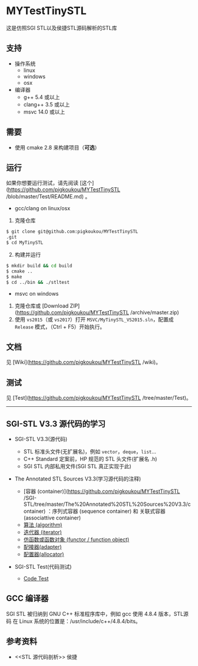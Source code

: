 # MYTestTinySTL
这是仿照SGI STL以及侯捷STL源码解析的STL库

## 支持

* 操作系统
  * linux
  * windows
  * osx
* 编译器
  * g++ 5.4 或以上
  * clang++ 3.5 或以上
  * msvc 14.0 或以上

## 需要
  * 使用 cmake 2.8 来构建项目（**可选**）

## 运行

如果你想要运行测试，请先阅读 [这个](https://github.com/pigkoukou/MYTestTinySTL
/blob/master/Test/README.md) 。

  * gcc/clang on linux/osx
  1. 克隆仓库
```bash
$ git clone git@github.com:pigkoukou/MYTestTinySTL
.git
$ cd MyTinySTL
```
  2. 构建并运行
```bash
$ mkdir build && cd build
$ cmake ..
$ make
$ cd ../bin && ./stltest
```

  * msvc on windows
  1. 克隆仓库或 [Download ZIP](https://github.com/pigkoukou/MYTestTinySTL
/archive/master.zip)
  2. 使用 `vs2015`（或 `vs2017`）打开 `MSVC/MyTinySTL_VS2015.sln`，配置成 `Release` 模式，（Ctrl + F5）开始执行。
  
## 文档
  见 [Wiki](https://github.com/pigkoukou/MYTestTinySTL
/wiki)。

## 测试
  见 [Test](https://github.com/pigkoukou/MYTestTinySTL
/tree/master/Test)。

---
## SGI-STL V3.3 源代码的学习

* SGI-STL V3.3(源代码)
  + STL 标准头文件(无扩展名)，例如 `vector`，`deque`，`list`...
  + C++ Standard 定案前，HP 规范的 STL 头文件(扩展名 .h)
  + SGI STL 内部私用文件(SGI STL 真正实现于此)
  
* The Annotated STL Sources V3.3(学习源代码的注释)
  + [容器 (container)](https://github.com/pigkoukou/MYTestTinySTL
/SGI-STL/tree/master/The%20Annotated%20STL%20Sources%20V3.3/container) ：序列式容器 (sequence container) 和 关联式容器 (associattive container)
  + [算法 (algorithm)](https://github.com/steveLauwh/SGI-STL/tree/master/The%20Annotated%20STL%20Sources%20V3.3/algorithm)
  + [迭代器 (iterator)](https://github.com/steveLauwh/SGI-STL/tree/master/The%20Annotated%20STL%20Sources%20V3.3/iterator)
  + [仿函数或函数对象 (functor / function object)](https://github.com/steveLauwh/SGI-STL/tree/master/The%20Annotated%20STL%20Sources%20V3.3/functor-function%20object)
  + [配接器(adapter)](https://github.com/steveLauwh/SGI-STL/tree/master/The%20Annotated%20STL%20Sources%20V3.3/adapter)
  + [配置器(allocator)](https://github.com/steveLauwh/SGI-STL/tree/master/The%20Annotated%20STL%20Sources%20V3.3/allocator)

* SGI-STL Test(代码测试)

  + [Code Test](https://github.com/steveLauwh/SGI-STL/tree/master/SGI-STL%20Test)

## GCC 编译器

SGI STL 被归纳到 GNU C++ 标准程序库中，例如 gcc 使用 4.8.4 版本，STL源码 在 Linux 系统的位置是：/usr/include/c++/4.8.4/bits。

## 参考资料

* <<STL 源代码剖析>> 侯捷

